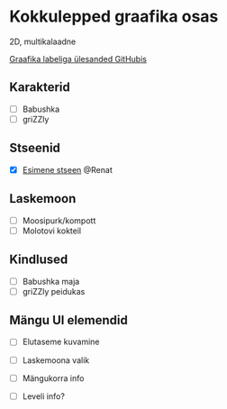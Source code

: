 # Kokkulepped graafika osas

2D, multikalaadne

[Graafika labeliga ülesanded GitHubis](https://github.com/tluhk/rif21-MM-praktika-2/issues?q=label%3AGraafika+)

## Karakterid
- [ ] Babushka  
- [ ] griZZly  

## Stseenid 
- [x] [Esimene stseen](https://github.com/tluhk/rif21-MM-praktika-2/blob/master/Kujunduselemendid/Taust/Map_01.png) @Renat  

## Laskemoon 
- [ ] Moosipurk/kompott  
- [ ] Molotovi kokteil  

## Kindlused 
- [ ] Babushka maja  
- [ ] griZZly peidukas

## Mängu UI elemendid 

- [ ] Elutaseme kuvamine
- [ ] Laskemoona valik
- [ ] Mängukorra info
- [ ] Leveli info? 


